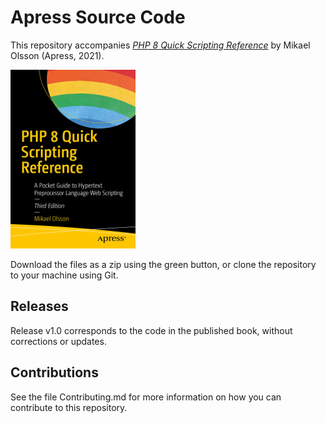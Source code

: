 # Apress Source Code

This repository accompanies [*PHP 8 Quick Scripting Reference*](https://www.apress.com/9781484266182) by Mikael Olsson (Apress, 2021).

[comment]: #cover
![Cover image](9781484266182.jpg)

Download the files as a zip using the green button, or clone the repository to your machine using Git.

## Releases

Release v1.0 corresponds to the code in the published book, without corrections or updates.

## Contributions

See the file Contributing.md for more information on how you can contribute to this repository.